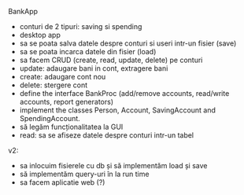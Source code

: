 BankApp
- conturi de 2 tipuri: saving si spending
- desktop app
- sa se poata salva datele despre conturi si useri intr-un fisier (save)
- sa se poata incarca datele din fisier (load)
- sa facem CRUD (create, read, update, delete) pe conturi
- update: adaugare bani in cont, extragere bani
- create: adaugare cont nou
- delete: stergere cont
- define the interface BankProc (add/remove accounts, read/write accounts,
report generators)
- implement the classes Person, Account, SavingAccount and
SpendingAccount. 
- să legăm funcționalitatea la GUI
- read: sa se afiseze datele despre conturi intr-un tabel

v2:
- sa inlocuim fisierele cu db și să implementăm load și save
- să implementăm query-uri în la run time
- sa facem aplicatie web (?)